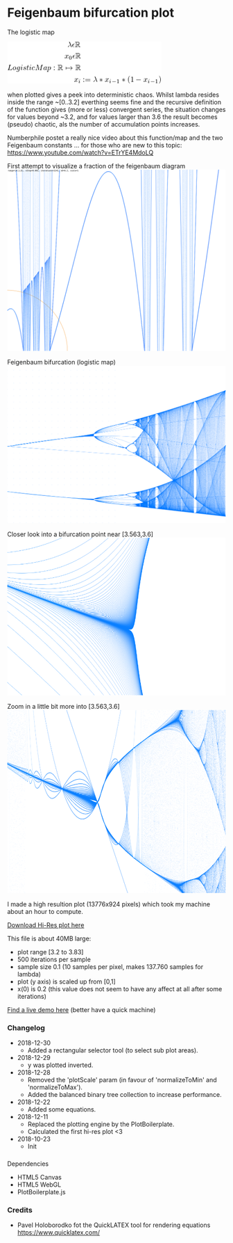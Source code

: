 # Feigenbaum bifurcation plot

The logistic map

![The logistic map equation](logistic-map-equation.png "Equation of the logistic map")

when plotted gives a peek into deterministic chaos. Whilst lambda resides inside the range ~[0..3.2] everthing
seems fine and the recursive definition of the function gives (more or less) convergent series, the situation
changes for values beyond ~3.2, and for values larger than 3.6 the result becomes (pseudo) chaotic, als the
number of accumulation points increases.

Numberphile postet a really nice video about this function/map and the two Feigenbaum constants ...
for those who are new to this topic:
https://www.youtube.com/watch?v=ETrYE4MdoLQ


First attempt to visualize a fraction of the feigenbaum diagram
![Feigenbaum Plot (with errors)](screenshots/screenshot-20181030_0.png)


Feigenbaum bifurcation (logistic map)
![Plotting the Feigenbaum bifurcation](screenshots/screenshot-feigenbaum-2018-12-12-3.png "Plotting the Feigenbaum bifurcation")


Closer look into a bifurcation point near [3.563,3.6]
![Plotting the Feigenbaum bifurcation](screenshots/screenshot-20181219_0-excerpt.png "Closer look into a bifurcation point near [3.563,3.6]")

Zoom in a little bit more into [3.563,3.6]
![Plotting the Feigenbaum bifurcation](screenshots/screenshot-20181219_10_excerpt.png "Zoom in a little bit more into [3.563,3.6]")






I made a high resultion plot (13776x924 pixels) which took my machine about an hour to compute.

[Download Hi-Res plot here](https://www.int2byte.de/public/feigenbaum-plot/screenshot-feigenbaum-2018-12-12-4-x8.png "Feigenbaum bifurcation live demo")

This file is about 40MB large:
 * plot range [3.2 to 3.83]
 * 500 iterations per sample
 * sample size 0.1 (10 samples per pixel, makes 137.760 samples for lambda)
 * plot (y axis) is scaled up from [0,1]
 * x(0) is 0.2 (this value does not seem to have any affect at all after some iterations)


[Find a live demo here](https://www.int2byte.de/public/feigenbaum-plot/main.html "Feigenbaum bifurcation live demo") (better have a quick machine)



### Changelog
* 2018-12-30
  * Added a rectangular selector tool (to select sub plot areas).
* 2018-12-29
  * y was plotted inverted.
* 2018-12-28
  * Removed the 'plotScale' param (in favour of 'normalizeToMin' and 'normalizeToMax').
  * Added the balanced binary tree collection to increase performance.
* 2018-12-22
  * Added some equations.
* 2018-12-11
  * Replaced the plotting engine by the PlotBoilerplate.
  * Calculated the first hi-res plot <3
* 2018-10-23
  * Init



###
Dependencies
* HTML5 Canvas
* HTML5 WebGL
* PlotBoilerplate.js


### Credits
 * Pavel Holoborodko fot the QuickLATEX tool for rendering equations https://www.quicklatex.com/